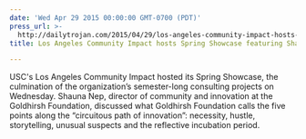 ```yaml
---
date: 'Wed Apr 29 2015 00:00:00 GMT-0700 (PDT)'
press_url: >-
  http://dailytrojan.com/2015/04/29/los-angeles-community-impact-hosts-spring-showcase/
title: Los Angeles Community Impact hosts Spring Showcase featuring Shauna Nep

---
```


USC's Los Angeles Community Impact hosted its Spring Showcase, the culmination of the organization’s semester-long consulting projects on Wednesday. Shauna Nep, director of community and innovation at the Goldhirsh Foundation, discussed what Goldhirsh Foundation calls the five points along the “circuitous path of innovation”: necessity, hustle, storytelling, unusual suspects and the reflective incubation period.
